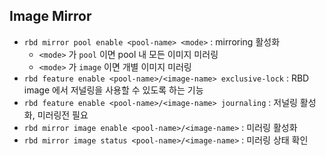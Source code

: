 ## Image Mirror
  - `rbd mirror pool enable <pool-name> <mode>` : mirroring 활성화
    - `<mode>` 가 `pool` 이면 pool 내 모든 이미지 미러링
    - `<mode>` 가 `image` 이면 개별 이미지 미러링
  - `rbd feature enable <pool-name>/<image-name> exclusive-lock` : RBD image 에서 저널링을 사용할 수 있도록 하는 기능
  - `rbd feature enable <pool-name>/<image-name> journaling` : 저널링 활성화, 미러링전 필요
  - `rbd mirror image enable <pool-name>/<image-name>` : 미러링 활성화
  - `rbd mirror image status <pool-name>/<image-name>` : 미러링 상태 확인

